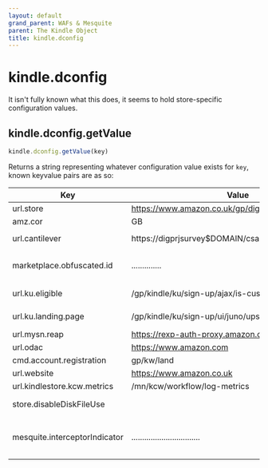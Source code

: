```yaml
---
layout: default
grand_parent: WAFs & Mesquite
parent: The Kindle Object
title: kindle.dconfig
---
```


# kindle.dconfig
It isn't fully known what this does, it seems to hold store-specific configuration values.


## kindle.dconfig.getValue
~~~js
kindle.dconfig.getValue(key)
~~~
Returns a string representing whatever configuration value exists for `key`, known keyvalue pairs are as so:

| Key                           | Value                                                | Dscription                                                                                                                                                                                                                      |
|-------------------------------|------------------------------------------------------|---------------------------------------------------------------------------------------------------------------------------------------------------------------------------------------------------------------------------------|
| url.store                     | https://www.amazon.co.uk/gp/digital/juno/index.html  | Seemingly the URL which the store WAF uses                                                                                                                                                                                      |
| amz.cor                       | GB                                                   | Something todo with CORS???                                                                                                                                                                                                     |
| url.cantilever                | https://digprjsurvey$DOMAIN/csad/workflow/ed89e52d   | $DOMAIN is replaced at runtime, example of a valid url: [`https://digprjsurvey.amazon.com/csad/workflow/ed89e52d`](https://digprjsurvey.amazon.com/csad/workflow/ed89e52d)                                                      |
| marketplace.obfuscated.id     | ..............                                       | 14 character alphanumeric ID of sorts, not sharing it here as it could be sensitive information. Used by whatever `csapp` is                                                                                                    |
| url.ku.eligible               | /gp/kindle/ku/sign-up/ajax/is-customer-eligible      | Relates to `ku`, which is what `kindle unlimited` is sometimes reffered to as internally                                                                                                                                        |
| url.ku.landing.page           | /gp/kindle/ku/sign-up/ui/juno/upsell/ref=            | Relates to `ku`, which is what `kindle unlimited` is sometimes reffered to as internally                                                                                                                                        |
| url.mysn.reap                 | https://rexp-auth-proxy.amazon.cn/social_device_auth | Used by whatever `mysn` is                                                                                                                                                                                                      |
| url.odac                      | https://www.amazon.com                               | Used by whatever `odac` is                                                                                                                                                                                                      |
| cmd.account.registration      | gp/kw/land                                           | Used by whatever `odac` is                                                                                                                                                                                                      |
| url.website                   | https://www.amazon.co.uk                             | Used by `payment` WAF                                                                                                                                                                                                           |
| url.kindlestore.kcw.metrics   | /mn/kcw/workflow/log-metrics                         | Used by `payment` WAF                                                                                                                                                                                                           |
| store.disableDiskFileUse      |                                                      | Returns nothing, makes sense as its output is used in an `if` statement                                                                                                                                                         |
| mesquite.interceptorIndicator | ................................                     | A 32-character alphanumeric ID of sorts, not sharing it here as it could be sensitive. Used by the Kindle store in relation to `getCacheTriggersKey` in which a `hash fragment` is added to the URL for "`cache triggers case`" |